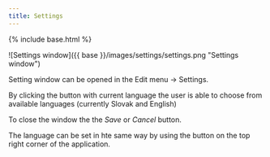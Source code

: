 ```yaml
---
title: Settings
---
```


{% include base.html %}

![Settings window]({{ base }}/images/settings/settings.png "Settings window")

Setting window can be opened in the Edit menu → Settings.

By clicking the button with current language the user is able to choose from available languages (currently Slovak and English)

To close the window the the _Save_ or _Cancel_ button.

The language can be set in hte same way by using the button on the top right corner of the application. 
